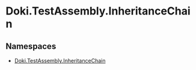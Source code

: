 # Doki.TestAssembly.InheritanceChain



## Namespaces

- [Doki.TestAssembly.InheritanceChain](Doki.TestAssembly.InheritanceChain/README.md)


